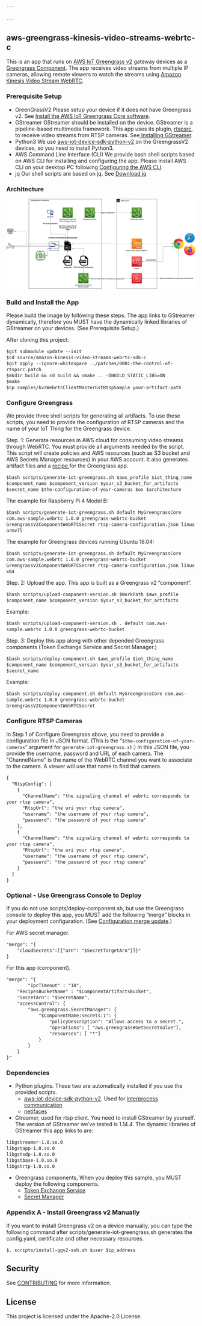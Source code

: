 ```yaml
---

---
```


## aws-greengrass-kinesis-video-streams-webrtc-c

This is an app that runs on [AWS IoT Greengrass v2](https://docs.aws.amazon.com/greengrass/v2/developerguide/what-is-iot-greengrass.html) gateway devices as a [Greengrass Component](https://docs.aws.amazon.com/greengrass/v2/developerguide/manage-components.html).  The app receives video streams from multiple IP cameras, allowing remote viewers to watch the streams using [Amazon Kinesis Video Stream WebRTC](https://github.com/awslabs/amazon-kinesis-video-streams-webrtc-sdk-c). 

### Prerequisite Setup

- GreenGrassV2
  Please setup your device if it does not have Greengrass v2. See [Install the AWS IoT Greengrass Core software](https://docs.aws.amazon.com/greengrass/v2/developerguide/install-greengrass-core-v2.html).
- GStreamer
  GStreamer should be installed on the device.  GStreamer is a pipeline-based multimedia framework. This app uses its plugin, [rtspsrc](https://gstreamer.freedesktop.org/documentation/rtsp/rtspsrc.html?gi-language=c), to receive video streams from RTSP cameras. See[ Installing GStreamer](https://gstreamer.freedesktop.org/documentation/installing/index.html?gi-language=c).
- Python3
  We use [aws-iot-device-sdk-python-v2](https://github.com/aws/aws-iot-device-sdk-python-v2) on the GreengrassV2 devices, so you need to install Python3.
- AWS Command Line Interface (CLI)
  We provide bash shell scripts based on AWS CLI for installing and configuring the app.  Please install AWS CLI on your desktop PC following [Configuring the AWS CLI](https://docs.aws.amazon.com/cli/latest/userguide/cli-chap-configure.html).
- jq
  Our shell scripts are based on jq. See [Download jq](https://stedolan.github.io/jq/download/)

### Architecture

![](greengrass-kvswebrtc-app.png)

### Build and Install the App

Please build the image by following these steps.  The app links to GStreamer dynamically, therefore you MUST have the dynamically linked libraries of GStreamer on your devices. (See Prerequisite Setup.)

 After cloning this project:

```
$git submodule update --init
$cd source/amazon-kinesis-video-streams-webrtc-sdk-c
$git apply --ignore-whitespace ../patches/0001-the-control-of-rtspsrc.patch
$mkdir build && cd build && cmake .. -DBUILD_STATIC_LIBS=ON
$make
$cp samples/kvsWebrtcClientMasterGstRtspSample your-artifact-path
```

### **Configure Greengrass**

We provide three shell scripts for generating all artifacts.  To use these scripts, you need to provide the configuration of RTSP cameras and the name of your IoT Thing for the Greengrass device.

 Step. 1: Generate resources in AWS cloud for consuming video streams through WebRTC.  You must provide all arguments needed by the script.  This script will create policies and AWS resources (such as S3 bucket and AWS Secrets Manager resources) in your AWS account.  It also generates artifact files and a [recipe ](https://docs.aws.amazon.com/greengrass/v2/developerguide/component-recipe-reference.html)for the Greengrass app.

```
$bash scripts/generate-iot-greengrass.sh $aws_profile $iot_thing_name $component_name $component_version $your_s3_bucket_for_artifacts $secret_name $the-configuration-of-your-cameras $os $architecture
```

The example for Raspberry Pi 4 Model B:

```
$bash scripts/generate-iot-greengrass.sh default MyGreengrassCore com.aws-sample.webrtc 1.0.0 greengrass-webrtc-bucket GreengrassV2ComponentWebRTCSecret rtsp-camera-configuration.json linux armv7l
```

The example for Greengrass devices running Ubuntu 18.04:

```
$bash scripts/generate-iot-greengrass.sh default MyGreengrassCore com.aws-sample.webrtc 1.0.0 greengrass-webrtc-bucket GreengrassV2ComponentWebRTCSecret rtsp-camera-configuration.json linux x64
```

Step. 2: Upload the app.  This app is built as a Greengrass v2 “component”.

```
$bash scripts/upload-component-version.sh $WorkPath $aws_profile $component_name $component_version $your_s3_bucket_for_artifacts
```

Example:

```
$bash scripts/upload-component-version.sh . default com.aws-sample.webrtc 1.0.0 greengrass-webrtc-bucket
```

Step. 3: Deploy this app along with other depended Greengrass components (Token Exchange Service and Secret Manager.)

```
$bash scripts/deploy-component.sh $aws_profile $iot_thing_name $component_name $component_version $your_s3_bucket_for_artifacts $secret_name
```

Example:

```
$bash scripts/deploy-component.sh default MyGreengrassCore com.aws-sample.webrtc 1.0.0 greengrass-webrtc-bucket GreengrassV2ComponentWebRTCSecret
```

### **Configure RTSP Cameras**

In Step 1 of Configure Greengrass above, you need to provide a configuration file in JSON format.  (This is the “`$the-configuration-of-your-cameras`” argument for `generate-iot-greengrass.sh`.)  In this JSON file, you provide the username, password and URL of each camera.  The "ChannelName" is the name of the WebRTC channel you want to associate to the camera. A viewer will use that name to find that camera.

```
{
  "RtspConfig": [
    {
      "ChannelName": "the signaling channel of webrtc corresponds to your rtsp camera",
      "RtspUrl": "the uri your rtsp camera",
      "username": "the username of your rtsp camera",
      "password": "the password of your rtsp camera"
    },
    {
      "ChannelName": "the signaling channel of webrtc corresponds to your rtsp camera",
      "RtspUrl": "the uri your rtsp camera",
      "username": "the username of your rtsp camera",
      "password": "the password of your rtsp camera"
    }
  ]
}
```

### **Optional - Use Greengrass Console to Deploy**

If you do not use scripts/deploy-component.sh, but use the Greengrass console to deploy this app, you MUST add the following “merge” blocks in your deployment configuration.  (See [Configuration merge update](https://docs.aws.amazon.com/greengrass/v2/developerguide/update-component-configurations.html).)

 For AWS secret manager.

```
"merge": "{
    "cloudSecrets":[{"arn": "$SecretTargetArn"}]}"
}
```

For this app (component).

```
"merge": "{
		"IpcTimeout" : "10",
    "RecipesBucketName" : "$ComponentArtifactsBucket",
    "SecretArn": "$SecretName",
    "accessControl": {
        "aws.greengrass.SecretManager": {
            "$ComponentName:secrets:1": {
                "policyDescription": "Allows access to a secret.",
                "operations": [ "aws.greengrass#GetSecretValue"],
                "resources": [ "*"]
            }
        }
    }
}"
```

### **Dependencies**

- Python plugins. These two are automatically installed if you use the provided scripts.
  - [aws-iot-device-sdk-python-v2](https://github.com/aws/aws-iot-device-sdk-python-v2). Used for [interprocess communication](https://docs.aws.amazon.com/greengrass/v2/developerguide/interprocess-communication.html)
  - [netifaces](https://pypi.org/project/netifaces/)
- Gtreamer, used for rtsp client. You need to install GStreamer by yourself. The version of GStreamer we’ve tested is 1.14.4. The dynamic libraries of GStreamer this app links to are:

```
libgstreamer-1.0.so.0
libgstapp-1.0.so.0
libgstsdp-1.0.so.0
libgstbase-1.0.so.0
libgstrtp-1.0.so.0
```

- Greengrass components, When you deploy this sample, you MUST deploy the following components.
  - [Token Exchange Service](https://docs.aws.amazon.com/greengrass/v2/developerguide/token-exchange-service-component.html)
  - [Secret Manager](https://docs.aws.amazon.com/greengrass/v2/developerguide/secret-manager-component.html)

### Appendix A - Install Greengrass v2 Manually

If you want to install Greengrass v2 on a device manually, you can type the following command after  scripts/generate-iot-greengrass.sh generates the config.yaml, certificate and other necessary resources.

```
$. scripts/install-ggv2-ssh.sh $user $ip_address
```

## Security

See [CONTRIBUTING](CONTRIBUTING.md#security-issue-notifications) for more information.

## License

This project is licensed under the Apache-2.0 License.

